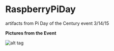 # RaspberryPiDay
artifacts from Pi Day of the Century event 3/14/15

**Pictures from the Event**

![alt tag](https://github.com/TeachingKidsProgramming/TeachingKidsProgramming.RaspberryPiDay/blob/master/PIctures/Coding.png)
